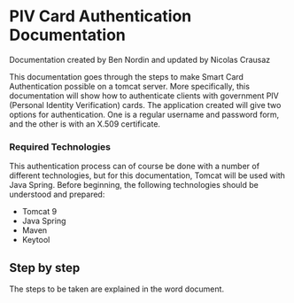 # PIV Card Authentication Documentation

Documentation created by Ben Nordin and updated by Nicolas Crausaz

This documentation goes through the steps to make Smart Card Authentication possible on a tomcat server. More specifically, this documentation will show how to authenticate clients with government PIV (Personal Identity Verification) cards. The application created will give two options for authentication. One is a regular username and password form, and the other is with an X.509 certificate.

### Required Technologies

This authentication process can of course be done with a number of different technologies, but for this documentation, Tomcat will be used with Java Spring. Before beginning, the following technologies should be understood and prepared:

 - Tomcat 9
 - Java Spring
 - Maven
 - Keytool

## Step by step

The steps to be taken are explained in the word document.
